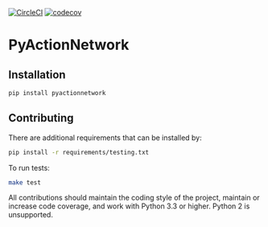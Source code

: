 [![CircleCI](https://circleci.com/gh/CentreCoDSA/pyactionnetwork.svg?style=svg)](https://circleci.com/gh/CentreCoDSA/pyactionnetwork) [![codecov](https://codecov.io/gh/CentreCoDSA/pyactionnetwork/branch/develop/graph/badge.svg)](https://codecov.io/gh/CentreCoDSA/pyactionnetwork)

# PyActionNetwork

## Installation

```bash
pip install pyactionnetwork
```

## Contributing

There are additional requirements that can be installed by:

```bash
pip install -r requirements/testing.txt
```

To run tests:

```bash
make test
```

All contributions should maintain the coding style of the project, maintain or increase code coverage, and work with Python 3.3 or higher. Python 2 is unsupported.
